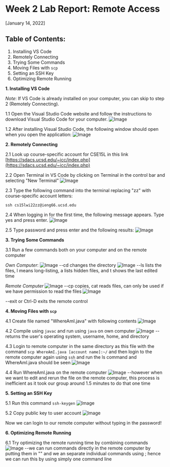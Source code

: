 # Week 2 Lab Report: Remote Access
[January 14, 2022]

## Table of Contents:
1. Installing VS Code
2. Remotely Connecting
3. Trying Some Commands
4. Moving Files with `scp`
5. Setting an SSH Key
6. Optimizing Remote Running

**1. Installing VS Code**

*Note*: If VS Code is already installed on your computer, you can skip to step 2 (Remotely Connecting).

1.1 Open the Visual Studio Code website and follow the instructions to download Visual Studio Code for your computer.
![Image](Images/vscode.png)

1.2 After installing Visual Studio Code, the following window should open when you open the application:
![Image](Images/vscodeOpen.png)

**2. Remotely Connecting**

2.1 Look up course-specific account for CSE15L in this link [https://sdacs.ucsd.edu/~icc/index.php](https://sdacs.ucsd.edu/~icc/index.php)

2.2 Open Terminal in VS Code by clicking on Terminal in the control bar and selecting "New Terminal"
![Image](Images/vscodeNewTerminal.png)

2.3 Type the following command into the terminal replacing "zz" with  course-specific account letters:

`ssh cs15lwi22zz@ieng66.ucsd.edu`

2.4 When logging in for the first time, the following message appears. Type yes and press enter.
![Image](Images/firstLogin.png)

2.5 Type password and press enter and the following results:
![Image](Images/loginResults.png)

**3. Trying Some Commands**

3.1 Run a few commands both on your computer and on the remote computer

*Own Computer*:
![Image](Images/cdCommands.png)
--cd changes the directory
![Image](Images/lsCommands.png)
--ls lists the files, l means long-listing, a lists hidden files, and t shows the last edited time

*Remote Computer*
![Image](Images/remoteComputerCommands.png)
--cp copies, cat reads files, can only be used if we have permission to read the files
![Image](Images/exitCommand.png)

--exit or Ctrl-D exits the remote control

**4. Moving Files with `scp`**

4.1 Create file named "WhereAmI.java" with following contents
![Image](Images/WhereAmIFile.png)

4.2 Compile using `javac` and run using `java` on own computer
![Image](Images/WhereAmIOwnComputer.png)
--returns the user's operating system, username, home, and directory

4.3 Login to remote computer in the same directory as this file with the command `scp WhereAmI.java [account name]:~/` and then login to the remote computer again using `ssh` and run the ls command and WhereAmI.java should be seen
![Image](Images/WhereAmIRemote.png)

4.4 Run WhereAmI.java on the remote computer
![Image](Images/WhereAmIRemoteRun.png)
--however when we want to edit and rerun the file on the remote computer, this process is inefficient as it took our group around 1.5 minutes to do that one time

**5. Setting an SSH Key**

5.1 Run this command `ssh-keygen`
![Image](Images/sshKeygen.png)

5.2 Copy public key to user account
![Image](Images/sshKeygenCopy.png)

Now we can login to our remote computer without typing in the password!

**6. Optimizing Remote Running**

6.1 Try optimizing the remote running time by combining commands
![Image](Images/optimizingRemoteRunning.png)
--we can run commands directly in the remote computer by putting them in "" and we an separate individual commands using ; hence we can run this by using simply one command line